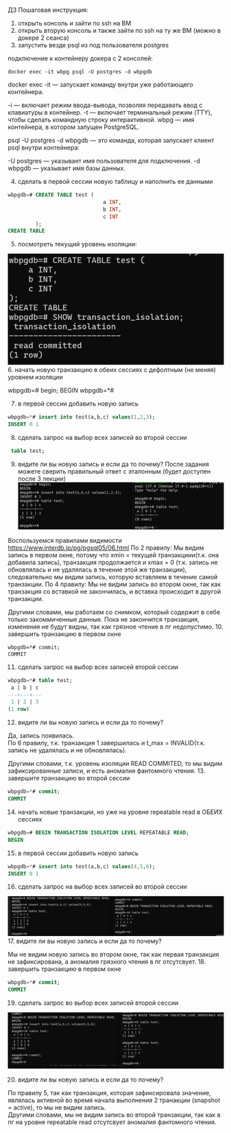 ДЗ Пошаговая инструкция:
1. открыть консоль и зайти по ssh на ВМ
2. открыть вторую консоль и также зайти по ssh на ту же ВМ (можно в докере 2 сеанса)
3. запустить везде psql из под пользователя postgres

подключение к контейнеру докера с 2 консолей:
```
docker exec -it wbpg psql -U postgres -d wbpgdb
```

docker exec -it — запускает команду внутри уже работающего контейнера.

-i — включает режим ввода-вывода, позволяя передавать ввод с клавиатуры в контейнер.
-t — включает терминальный режим (TTY), чтобы сделать командную строку интерактивной.
wbpg — имя контейнера, в котором запущен PostgreSQL.

psql -U postgres -d wbpgdb — это команда, которая запускает клиент psql внутри контейнера:

-U postgres — указывает имя пользователя для подключения.
-d wbpgdb — указывает имя базы данных.

4. сделать в первой сессии новую таблицу и наполнить ее данными

```sql
wbpgdb=# CREATE TABLE test (
                               a INT,
                               b INT,
                               c INT
         );
CREATE TABLE
```
5. посмотреть текущий уровень изоляции:

![img.png](images/img2.png)
6. начать новую транзакцию в обеих сессиях с дефолтным (не меняя) уровнем
   изоляции

wbpgdb=# begin;
BEGIN
wbpgdb=*#

7. в первой сессии добавить новую запись

```sql
wbpgdb=*# insert into test(a,b,c) values(1,2,3);
INSERT 0 1
```
8. сделать запрос на выбор всех записей во второй сессии

```sql
 table test;
```
9. видите ли вы новую запись и если да то почему? После задания можете сверить
   правильный ответ с эталонным (будет доступен после 3 лекции)
![img.png](images/img3.png)

Воспользуемся правилами видимости https://www.interdb.jp/pg/pgsql05/06.html
По 2 правилу: Мы видим запись в первом окне, потому что xmin = текущей транзакциии(т.к. она добавила запись), транзакция продолжается и xmax = 0 (т.к. запись не обновлялась и не удалялась в течение этой же транзакции), следовательно мы видим запись, которую вставляем в течение самой транзакции. 
По 4 правилу: Мы не видим запись во втором окне, так как транзакция со вставкой не закончилась, и вставка происходит в другой транзакции.

Другими словами, мы работаем со снимком, который содержит в себе только закоммиченные данные. Пока не закончится транзакция, изменения не будут видны, так как грязное чтение в пг недопустимо.
10. завершить транзакцию в первом окне

````
wbpgdb=*# commit;
COMMIT
````
11. сделать запрос на выбор всех записей второй сессии

```sql
wbpgdb=*# table test;
 a | b | c
---+---+---
 1 | 2 | 3
(1 row)
```
12. видите ли вы новую запись и если да то почему?  

Да, запись появилась.  
По 6 правилу, т.к. транзакция 1 завершилась и t_max = INVALID(т.к. запись не удалялась и не обновлялась).  

Другими словами, т.к. уровень изоляции READ COMMITED, то мы видим зафиксированные записи, и есть аномалия фантомного чтения.
13. завершите транзакцию во второй сессии

```sql
wbpgdb=*# commit;
COMMIT
```
14. начать новые транзакции, но уже на уровне repeatable read в ОБЕИХ сессиях

```sql
wbpgdb=# BEGIN TRANSACTION ISOLATION LEVEL REPEATABLE READ;
BEGIN
```
15. в первой сессии добавить новую запись

```sql
wbpgdb=*# insert into test(a,b,c) values(4,5,6);
INSERT 0 1
```
16. сделать запрос на выбор всех записей во второй сессии

![img.png](images/img4.png)
17. видите ли вы новую запись и если да то почему?

Мы не видим новую запись во втором окне, так как первая транзакция не зафиксирована, а аномалия грязного чтения в пг отсутсвует.
18. завершить транзакцию в первом окне

```sql
wbpgdb=*# commit;
COMMIT
```
19. сделать запрос во выбор всех записей второй сессии

![img.png](images/img5.png)

20. видите ли вы новую запись и если да то почему?

По правилу 5, так как транзакция, которая зафиксировала значение, являлась активной во время начала выполнения 2 транакции (snapshot = active), то мы не видим запись.  
Другими словами, мы не видим запись во второй транзакции, так как в пг на уровне repeatable read отсутсвует аномалия фантомного чтения.